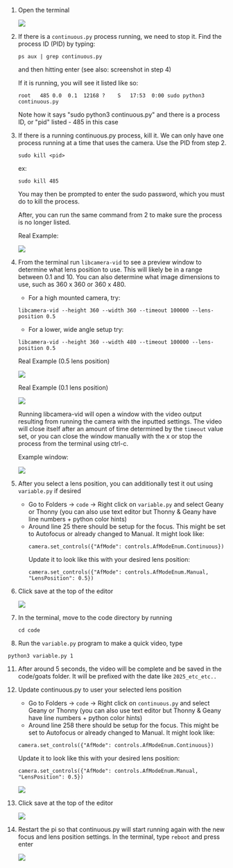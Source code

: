 1. Open the terminal

   <img src="screenshots/terminal.png">

2. If there is a `continuous.py` process running, we need to stop it. Find the process ID (PID) by typing:
   ```
   ps aux | grep continuous.py
   ```
   and then hitting enter (see also: screenshot in step 4)
   
   If it is running, you will see it listed like so:
   ```
   root   485 0.0  0.1  12168 ?    S   17:53  0:00 sudo python3 continuous.py 
   ```
   Note how it says "sudo python3 continuous.py" and there is a process ID, or "pid" listed - 485 in this case
   
4. If there is a running continuous.py process, kill it. We can only have one process running at a time that uses the camera. Use the PID from step 2. 
   ```
   sudo kill <pid>
   ```
   ex:
   ```
   sudo kill 485
   ```
   You may then be prompted to enter the sudo password, which you must do to kill the process.

   After, you can run the same command from 2 to make sure the process is no longer listed.

   Real Example:

   <img src="screenshots/stop_process.png">
   
5. From the terminal run `libcamera-vid` to see a preview window to determine what lens position to use. This will likely be in a range between 0.1 and 10. You can also determine what image dimensions to use, such as 360 x 360 or 360 x 480.
   - For a high mounted camera, try:
   ```
   libcamera-vid --height 360 --width 360 --timeout 100000 --lens-position 0.5
   ```
   
   - For a lower, wide angle setup try:
   ```
   libcamera-vid --height 360 --width 480 --timeout 100000 --lens-position 0.5
   ```

   Real Example (0.5 lens position)

   <img src="screenshots/libcamera_05.png">

   Real Example (0.1 lens position)

   <img src="screenshots/libcamera_01.png">

   Running libcamera-vid will open a window with the video output resulting from running the camera with the inputted settings. The video will close itself after an amount of time determined by the `timeout` value set, or you can close the window manually with the x or stop the process from the terminal using ctrl-c.
   
   Example window:

   <img src="screenshots/libcamera_05_window.png">
   
7. After you select a lens position, you can additionally test it out using `variable.py` if desired
   - Go to Folders -> `code` -> Right click on `variable.py` and select Geany or Thonny (you can also use text editor but Thonny & Geany have line numbers + python color hints)
   - Around line 25 there should be setup for the focus. This might be set to Autofocus or already changed to Manual. It might look like:
     ```
     camera.set_controls({"AfMode": controls.AfModeEnum.Continuous})
     ```
     Update it to look like this with your desired lens position:
     ```
     camera.set_controls({"AfMode": controls.AfModeEnum.Manual, "LensPosition": 0.5})
     ```
     
8. Click save at the top of the editor

   <img src="screenshots/geany_save.png">
   
9. In the terminal, move to the code directory by running
   ```
   cd code
   ```
   
10. Run the `variable.py` program to make a quick video, type
   ```
   python3 variable.py 1
   ```

11. After around 5 seconds, the video will be complete and be saved in the code/goats folder. It will be prefixed with the date like `2025_etc_etc..`
    
13. Update continuous.py to user your selected lens position
    - Go to Folders -> `code` -> Right click on `continuous.py` and select Geany or Thonny (you can also use text editor but Thonny & Geany have line numbers + python color hints)
    - Around line 258 there should be setup for the focus. This might be set to Autofocus or already changed to Manual. It might look like:
     ```
     camera.set_controls({"AfMode": controls.AfModeEnum.Continuous})
     ```
     Update it to look like this with your desired lens position:
     ```
     camera.set_controls({"AfMode": controls.AfModeEnum.Manual, "LensPosition": 0.5})
     ```
    <img src="screenshots/continuous_py_focus.png">
     
14. Click save at the top of the editor

    <img src="screenshots/geany_save.png">
    
15. Restart the pi so that continuous.py will start running again with the new focus and lens position settings. In the terminal, type `reboot` and press enter

    <img src="screenshots/reboot.png">
